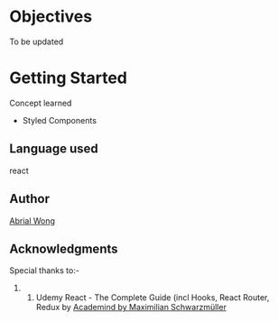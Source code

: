 # Objectives

To be updated
# Getting Started

Concept learned
- Styled Components

## Language used
react

## Author
<a href="https://github.com/AbrialWong">Abrial Wong</a>

## Acknowledgments
Special thanks to:-

1. 1.  Udemy React - The Complete Guide (incl Hooks, React Router, Redux by  [Academind by Maximilian Schwarzmüller](https://www.udemy.com/user/academind/)

